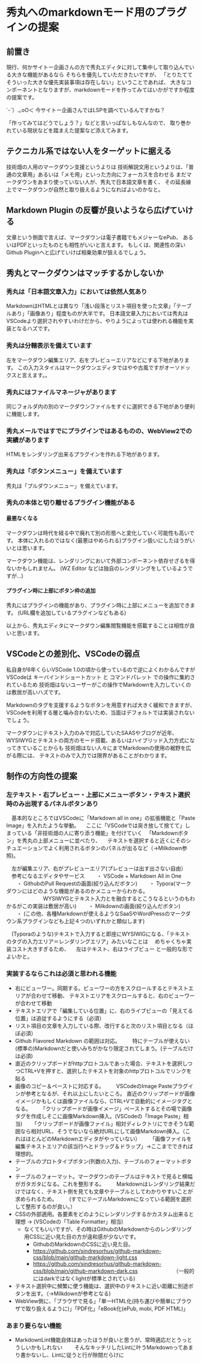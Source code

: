 # 秀丸へのmarkdownモード用のプラグインの提案

## 前置き

現行、何かサイトー企画さんの方で秀丸エディタに対して集中して取り込んでいる大きな機能があるなら
そちらを優先していただきたいですが、
「とりたててそういった大きな優先実装事項は存在しない」ということであれば、
大きなコンポーネントとなりますが、markdownモードを作ってみてはいかがですか程度の提案です。

´-`）.｡oO＜ 今サイトー企画さんではLSPを調べているんですかね？

「作ってみてはどうでしょう？」などと言いっぱなしもなんなので、
取り巻かれている現状などを踏まえた提案など添えてみます。

## テクニカル系ではない人をターゲットに据える

技術畑の人用のマークダウン支援というよりは
技術解説文用というよりは、「普通の文章用」あるいは「メモ用」といった方向にフォーカスを合わせる
まだマークダウンをあまり使っていない人が、秀丸で日本語文章を書く、
その延長線上でマークダウンが自然と取り扱えるようになればよいのかなと。

## Markdown Plugin の反響が良いようなら広げていける

文章という側面で言えば、マークダウンは電子書籍でもメジャーなePub、
あるいはPDFといったものとも相性がいいと言えます。
もしくは、関連性の深いGithub Pluginへと広げていけば相乗効果が狙えるでしょう。

## 秀丸とマークダウンはマッチするかしないか

### 秀丸は「日本語文章入力」においては依然人気あり

MarkdownはHTMLとは異なり「浅い段落とリスト項目を使った文章」「テーブルあり」「画像あり」程度ものが大半です。
日本語文章入力においては秀丸はVSCodeより選択されやすいわけだから、やりようによっては使われる機能を実装となるハズです。

### 秀丸は分轄表示を備えています

左をマークダウン編集エリア、右をプレビューエリアなどにする下地があります。
この入力スタイルはマークダウンエディタではやや古風ですがオーソドックスと言えます。。

### 秀丸にはファイルマネージャがあります

同じフォルダ内の別のマークダウンファイルをすぐに選択できる下地があり便利に機能します。

### 秀丸メールではすでにプラグインではあるものの、WebView2での実績があります

HTMLをレンダリング出来るプラグインを作れる下地があります。

### 秀丸は「ボタンメニュー」を備えています

秀丸は「プルダウンメニュー」を備えています。

### 秀丸の本体と切り離せるプラグイン機能がある

#### 最悪なくなる

マークダウンは時代を経る中で廃れて別の形態へと変化していく可能性も高いです。
本体に入れるのではなく(最悪はやめられる)プラグイン扱いにしたほうがいいとは思います。

マークダウン機能は、レンダリングにおいて外部コンポーネント依存せざるを得ないかもしれません。
(WZ Editor などは独自のレンダリングをしているようですが...)

#### プラグイン時に上部にボタン枠の追加

秀丸にはプラグインの機能があり、プラグイン時に上部にメニューを追加できます。
(URL欄を追加しているプラグインなどもある)


以上から、秀丸エディタにマークダウン編集閲覧機能を搭載することは相性が良いと思います。

## VSCodeとの差別化、VSCodeの弱点

私自身が6年くらいVSCode 1.0の頃から使っているので逆によくわかるんですが
VSCodeは キーバインドショートカット と コマンドパレット での操作に集約されているため
技術畑はないユーザーがこの操作でMarkdownを入力していくのは敷居が高いハズです。

Markdownのタグを支援するようなボタンを用意すれば大きく緩和できますが、
VSCodeを利用する層と噛み合わないため、当面はデフォルトでは実装されないでしょう。

マークダウンにテキスト入力のみで対応していたSAASやブログが近年、
WYSIWYGとテキストの両方のモード搭載、あるいはハイブリッド入力方式になってきていることからも
技術畑はない人々にまでMarkdownの使用の裾野を広がる際には、
テキストのみで入力では限界があることがわかります。

## 制作の方向性の提案

### 左テキスト・右プレビュー・上部にメニューボタン・テキスト選択時のみ出現するパネルボタンあり

　基本的なところではVSCodeに「Markdown all in one」の拡張機能と「Paste Image」を入れたような挙動。
　ここに「VSCodeでは突き放して捨てて」しまっている「非技術畑の人に寄り添う機能」を付けていく
　「Markdownボタン」を秀丸の上部メニューに並べたり、
　テキストを選択すると近くにそのシチュエーションでよく利用されるボタンのパネルが出るなど（→Milkdown参照)。

　左が編集エリア、右がプレビューエリア(プレビューは出す出さない自由）
　参考になるエディタやサービス
　　・ VSCode + Markdown All in One
　　・ GithubのPull Requestの画面(絞り込んだボタン)
　　・ Typora(マークダウンにはどのような機能があるのかメニューからわかる。
　　　　　　　WYSIWYGとテキスト入力とを融合するとこうなるというのもわかるがこの実装は敷居が高い)
　　・ Milkdownの画面(絞り込んだボタン)
　　・ (この他、各種Markdownが使えるようなSaaSやWordPressのマークダウン系プラグインなども上記４つのいずれかと類似します)

　(Typoraのような)テキストで入力すると即座にWYSIWIGになる、「テキストのタグの入力エリア＝レンダリングエリア」みたいなことは
　めちゃくちゃ実装コスト大きすぎるため、
　左はテキスト、右はライブビュー と一般的な形でよいかと。


### 実装するならこれは必須と思われる機能

- 右にビューワー。同期する。ビューワーの方をスクロールするとテキストエリアが合わせて移動、
  テキストエリアをスクロールすると、右のビューワーが合わせて移動
- テキストエリアで「編集している位置」に、右のライブビューの「見えてる位置」は追従するようにする（必須）
- リスト項目の文章を入力している際、改行すると次のリスト項目となる（ほぼ必須）
- Github Flavored Markdown の範囲は対応。
　　特にテーブルが使えない(標準の)Markdownだと使いみちがかなり限定されてしまう。(テーブルだけは必須)
- 直近のクリップボードがhttpプロトコルであった場合、テキストを選択しつつCTRL+Vを押すと、選択したテキストを対象のhttpプロトコルでリンクを貼る
- 画像のコピー＆ペーストに対応する。
　　VSCodeのImage Pasteプラグインが参考となるが、それ以上にしたいところ。
 直近のクリップボードが画像イメージかもしくは画像ファイルなら、CTRL+Vで自動的にイメージタグとなる。
　　「クリップボードが画像イメージ」ペーストするとその場で画像タグを作成しそこに画像Markdown挿入。(VSCodeの「Image Paste」相当)
　　「クリップボードが画像ファイル」相対ディレクトリにできそうな範囲なら相対URL、そうでないなら絶対URLにして画像Markdown挿入。（これはほとんどのMarkdownエディタがやっていない）
　　「画像ファイルを編集テキストエリアの該当行へとドラッグ＆ドラップ」→ここまでできれば理想的。
- テーブルのプロトタイプボタン(列数の入力)、テーブルのフォーマットボタン
- テーブルのフォーマット。マークダウンのテーブルはテキストで見ると横幅がガタガタになる。これを整形する。
　　Markdownはレンダリング結果だけではなく、テキスト側を見ても文章やテーブルとしてわかりやすいことが求められるため。
　　(すでにテーブルMarkdownになっている範囲を選択して整形するのが良い。）
- CSSの外部適用。各要素をどのようにレンダリングするかカスタム出来ると理想  → (VSCodeの「Table Formatter」相当)
  - なくてもいいですが、その時はGithubのMarkdownからのレンダリング用CSSに近い見た目の方が違和感が少ないです。
    - GithubのMarkdownのCSSに近い見た目。
    - https://github.com/sindresorhus/github-markdown-css/blob/main/github-markdown-light.css
    - https://github.com/sindresorhus/github-markdown-css/blob/main/github-markdown-dark.css
　　　　　　　（一般的にはdarkではなくlightが標準とされている)
- テキスト選択中に頻繁に使う機能は、選択中のテキストに近い距離に別途ボタンを出す。（→Milkdownが参考となる)
- WebView側に、「ブラウザで見る」「単一HTML化(持ち運びや簡単にブラウザで取り扱えるように)」「PDF化」「eBook化(ePub, mobi, PDF HTML)」

### あまり要らない機能

- MarkdownLint機能自体はあったほうが良いと思うが、常時適応だとうっとうしいかもしれない
　　そんなキッチリしたLintに叶うMarkdownってあまり書かないし、Lintに従うと行が隙間だらけに


